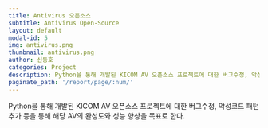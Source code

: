```yaml
---
title: Antivirus 오픈소스
subtitle: Antivirus Open-Source
layout: default
modal-id: 5
img: antivirus.png
thumbnail: antivirus.png
author: 신동호
categories: Project
description: Python을 통해 개발된 KICOM AV 오픈소스 프로젝트에 대한 버그수정, 악성코드 패턴 추가 등을 통해 해당 AV의 완성도와 성능 향상을 목표로 한다.
paginate_path: '/report/page/:num/'
---
```


Python을 통해 개발된 KICOM AV 오픈소스 프로젝트에 대한 버그수정, 악성코드 패턴 추가 등을 통해 해당 AV의 완성도와 성능 향상을 목표로 한다.
